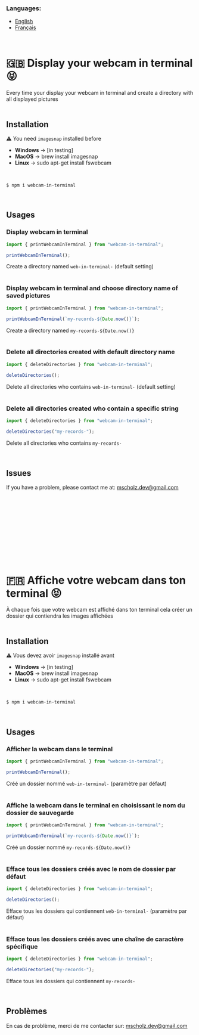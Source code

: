 ### Languages:

- [English](#english)
- [Français](#french)

<br/>

# <a id="english">🇬🇧 Display your webcam in terminal 😝</a>

Every time your display your webcam in terminal and create a directory with all displayed pictures
<br>
<br>

## Installation

⚠️ You need `imagesnap` installed before

- **Windows** → [in testing]
- **MacOS** → brew install imagesnap
- **Linux** → sudo apt-get install fswebcam

<br/>

```
$ npm i webcam-in-terminal
```

<br>

## Usages

### Display webcam in terminal

```javascript
import { printWebcamInTerminal } from "webcam-in-terminal";

printWebcamInTerminal();
```

Create a directory named `web-in-terminal-` (default setting)
<br>
<br>

### Display webcam in terminal and choose directory name of saved pictures

```javascript
import { printWebcamInTerminal } from "webcam-in-terminal";

printWebcamInTerminal(`my-records-${Date.now()}`);
```

Create a directory named `my-records-${Date.now()}`
<br>
<br>

### Delete all directories created with default directory name

```javascript
import { deleteDirectories } from "webcam-in-terminal";

deleteDirectories();
```

Delete all directories who contains `web-in-terminal-` (default setting)
<br>
<br>

### Delete all directories created who contain a specific string

```javascript
import { deleteDirectories } from "webcam-in-terminal";

deleteDirectories("my-records-");
```

Delete all directories who contains `my-records-`

<br>

## Issues

If you have a problem, please contact me at: mscholz.dev@gmail.com

<br>
<br>
<br>
<br>
<br>
<br>
<br>
<br>
<br>
<br>

# <a id="french">🇫🇷 Affiche votre webcam dans ton terminal 😝</a>

À chaque fois que votre webcam est affiché dans ton terminal cela créer un dossier qui contiendra les images affichées
<br>
<br>

## Installation

⚠️ Vous devez avoir `imagesnap` installé avant

- **Windows** → [in testing]
- **MacOS** → brew install imagesnap
- **Linux** → sudo apt-get install fswebcam

<br/>

```
$ npm i webcam-in-terminal
```

<br>

## Usages

### Afficher la webcam dans le terminal

```javascript
import { printWebcamInTerminal } from "webcam-in-terminal";

printWebcamInTerminal();
```

Créé un dossier nommé `web-in-terminal-` (paramètre par défaut)
<br>
<br>

### Affiche la webcam dans le terminal en choisissant le nom du dossier de sauvegarde

```javascript
import { printWebcamInTerminal } from "webcam-in-terminal";

printWebcamInTerminal(`my-records-${Date.now()}`);
```

Créé un dossier nommé `my-records-${Date.now()}`
<br>
<br>

### Efface tous les dossiers créés avec le nom de dossier par défaut

```javascript
import { deleteDirectories } from "webcam-in-terminal";

deleteDirectories();
```

Efface tous les dossiers qui contiennent `web-in-terminal-` (paramètre par défaut)
<br>
<br>

### Efface tous les dossiers créés avec une chaîne de caractère spécifique

```javascript
import { deleteDirectories } from "webcam-in-terminal";

deleteDirectories("my-records-");
```

Efface tous les dossiers qui contiennent `my-records-`

<br/>

## Problèmes

En cas de problème, merci de me contacter sur: mscholz.dev@gmail.com
